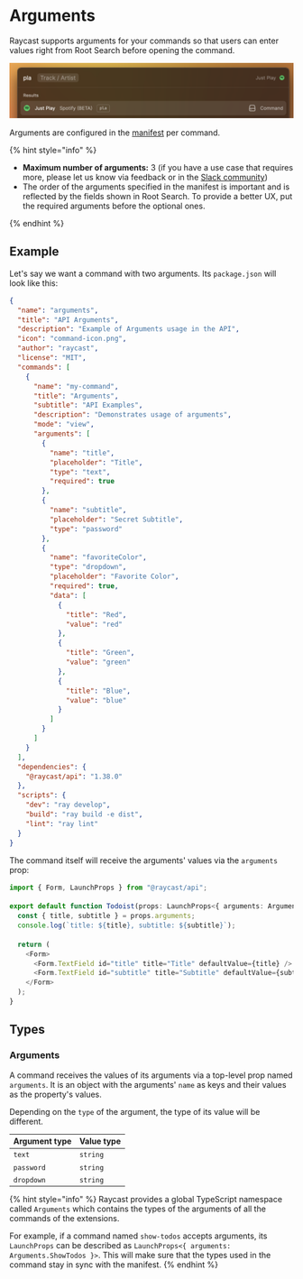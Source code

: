 # Arguments

Raycast supports arguments for your commands so that users can enter values right from Root Search before opening the command.

![](../../.gitbook/assets/arguments.png)

Arguments are configured in the [manifest](../manifest.md#argument-properties) per command.

{% hint style="info" %}

- **Maximum number of arguments:** 3 (if you have a use case that requires more, please let us know via feedback or in the [Slack community](https://www.raycast.com/community))
- The order of the arguments specified in the manifest is important and is reflected by the fields shown in Root Search. To provide a better UX, put the required arguments before the optional ones.

{% endhint %}

## Example

Let's say we want a command with two arguments. Its `package.json` will look like this:

```json
{
  "name": "arguments",
  "title": "API Arguments",
  "description": "Example of Arguments usage in the API",
  "icon": "command-icon.png",
  "author": "raycast",
  "license": "MIT",
  "commands": [
    {
      "name": "my-command",
      "title": "Arguments",
      "subtitle": "API Examples",
      "description": "Demonstrates usage of arguments",
      "mode": "view",
      "arguments": [
        {
          "name": "title",
          "placeholder": "Title",
          "type": "text",
          "required": true
        },
        {
          "name": "subtitle",
          "placeholder": "Secret Subtitle",
          "type": "password"
        },
        {
          "name": "favoriteColor",
          "type": "dropdown",
          "placeholder": "Favorite Color",
          "required": true,
          "data": [
            {
              "title": "Red",
              "value": "red"
            },
            {
              "title": "Green",
              "value": "green"
            },
            {
              "title": "Blue",
              "value": "blue"
            }
          ]
        }
      ]
    }
  ],
  "dependencies": {
    "@raycast/api": "1.38.0"
  },
  "scripts": {
    "dev": "ray develop",
    "build": "ray build -e dist",
    "lint": "ray lint"
  }
}
```

The command itself will receive the arguments' values via the `arguments` prop:

```typescript
import { Form, LaunchProps } from "@raycast/api";

export default function Todoist(props: LaunchProps<{ arguments: Arguments.MyCommand }>) {
  const { title, subtitle } = props.arguments;
  console.log(`title: ${title}, subtitle: ${subtitle}`);

  return (
    <Form>
      <Form.TextField id="title" title="Title" defaultValue={title} />
      <Form.TextField id="subtitle" title="Subtitle" defaultValue={subtitle} />
    </Form>
  );
}
```

## Types

### Arguments

A command receives the values of its arguments via a top-level prop named `arguments`. It is an object with the arguments' `name` as keys and their values as the property's values.

Depending on the `type` of the argument, the type of its value will be different.

| Argument type         | Value type          |
| :-------------------- | :------------------ |
| <code>text</code>     | <code>string</code> |
| <code>password</code> | <code>string</code> |
| <code>dropdown</code> | <code>string</code> |

{% hint style="info" %}
Raycast provides a global TypeScript namespace called `Arguments` which contains the types of the arguments of all the commands of the extensions.

For example, if a command named `show-todos` accepts arguments, its `LaunchProps` can be described as `LaunchProps<{ arguments: Arguments.ShowTodos }>`. This will make sure that the types used in the command stay in sync with the manifest.
{% endhint %}
